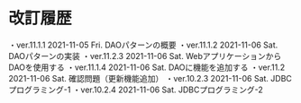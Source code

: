 # 改訂履歴

  ・ver.11.1.1 2021-11-05 Fri. DAOパターンの概要
  ・ver.11.1.2 2021-11-06 Sat. DAOパターンの実装
  ・ver.11.2.3 2021-11-06 Sat. WebアプリケーションからDAOを使用する
  ・ver.11.1.4 2021-11-06 Sat. DAOに機能を追加する
  ・ver.11.2   2021-11-06 Sat. 確認問題（更新機能追加）
  ・ver.10.2.3 2021-11-06 Sat. JDBCプログラミング-1
  ・ver.10.2.4 2021-11-06 Sat. JDBCプログラミング-2